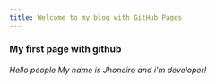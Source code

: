 ```yaml
---
title: Welcome to my blog with GitHub Pages
---
```

### My first page with github
###### Hello people My name is Jhoneiro and i'm developer!
